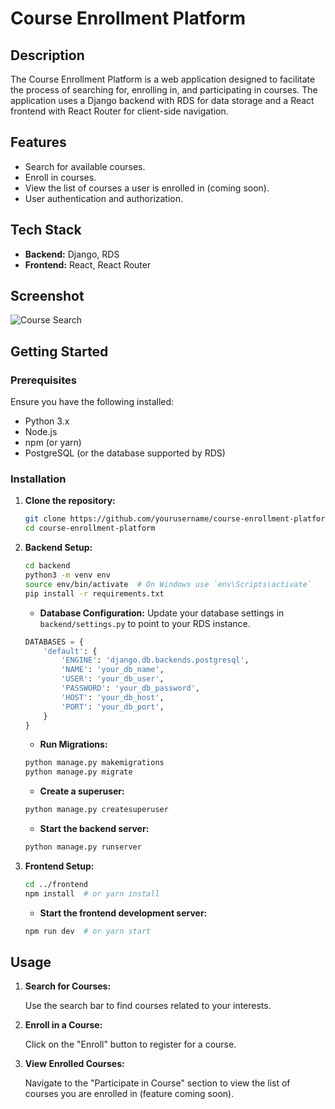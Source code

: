 # Course Enrollment Platform

## Description

The Course Enrollment Platform is a web application designed to facilitate the process of searching for, enrolling in, and participating in courses. The application uses a Django backend with RDS for data storage and a React frontend with React Router for client-side navigation.

## Features

- Search for available courses.
- Enroll in courses.
- View the list of courses a user is enrolled in (coming soon).
- User authentication and authorization.

## Tech Stack

- **Backend:** Django, RDS
- **Frontend:** React, React Router

## Screenshot

![Course Search](./path/to/your/image.png)

## Getting Started

### Prerequisites

Ensure you have the following installed:

- Python 3.x
- Node.js
- npm (or yarn)
- PostgreSQL (or the database supported by RDS)

### Installation

1. **Clone the repository:**

   ```bash
   git clone https://github.com/yourusername/course-enrollment-platform.git
   cd course-enrollment-platform
   ```

2. **Backend Setup:**

   ```bash
   cd backend
   python3 -m venv env
   source env/bin/activate  # On Windows use `env\Scripts\activate`
   pip install -r requirements.txt
   ```

   - **Database Configuration:**
     Update your database settings in `backend/settings.py` to point to your RDS instance.

   ```python
   DATABASES = {
       'default': {
           'ENGINE': 'django.db.backends.postgresql',
           'NAME': 'your_db_name',
           'USER': 'your_db_user',
           'PASSWORD': 'your_db_password',
           'HOST': 'your_db_host',
           'PORT': 'your_db_port',
       }
   }
   ```

   - **Run Migrations:**

   ```bash
   python manage.py makemigrations
   python manage.py migrate
   ```

   - **Create a superuser:**

   ```bash
   python manage.py createsuperuser
   ```

   - **Start the backend server:**

   ```bash
   python manage.py runserver
   ```

3. **Frontend Setup:**

   ```bash
   cd ../frontend
   npm install  # or yarn install
   ```

   - **Start the frontend development server:**

   ```bash
   npm run dev  # or yarn start
   ```

## Usage

1. **Search for Courses:**

   Use the search bar to find courses related to your interests.

2. **Enroll in a Course:**

   Click on the "Enroll" button to register for a course.

3. **View Enrolled Courses:**

   Navigate to the "Participate in Course" section to view the list of courses you are enrolled in (feature coming soon).
